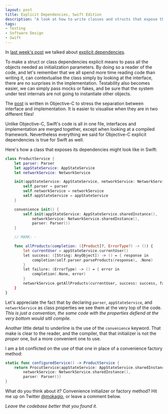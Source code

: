 ```yaml
---
layout: post
title: Explicit Dependencies, Swift Edition
description: "A look at how to write classes and structs that expose their dependencies as initialization arguments in Swift."
tags:
- Testing
- Software Design
- Swift
---
```


In [last week's post](https://mokacoding.com/blog/explicit-dependencies/) we talked about [explicit dependencies](https://mokacoding.com/blog/explicit-dependencies/).

To make a struct or class dependencies explicit means to pass all the objects needed as initialization parameters. By doing so a reader of the code, and let's remember that we all spend more time reading code than writing it, can contextualise the class simply by looking at the interface, there are no surprises in the implementation. Testability also becomes easier, we can simply pass mocks or fakes, and be sure that the system under test internals are not going to instantiate other objects.

The [post](https://mokacoding.com/blog/explicit-dependencies/) is written in Objective-C to stress the separation between interface and implementation. It is easier to visualise when they are in two different files!

Unlike Objective-C, Swift's code is all in one file, interfaces and implementation are merged together, except when looking at a compiled framework. Nevertheless everything we said for Objective-C explicit dependencies is true for Swift as well.

Here's how a class that exposes its dependencies might look like in Swift:

```swift
class ProductService {
    let parser: Parser
    let appStateService: AppStateService
    let networkService: NetworkService

    init(appStateService: AppStateService, networkService: NetworkService, parser: Parser) {
        self.parser = parser
        self.networkService = networkService
        self.appStateService = appStateService
    }

    convenience init() {
        self.init(appStateService: AppStateService.sharedInstance(),
            networkService: NetworkService.sharedInstance(),
            parser: Parser())
    }

    // MARK: -

    func allProducts(completion: ([Product]?, ErrorType?) -> ()) {
        let currentUser = appStateService.currentUser()
        let success: ([String: AnyObject]) -> () = { response in
            completion(self.parser.parseProducts(response), .None)
        }
        let failure: (ErrorType) -> () = { error in
            completion(.None, error)
        }
        networkService.getAllProducts(currentUser, success: success, failure: failure)
    }
}
```

Let's appreciate the fact that by declaring `parser`, `appStateService`, and `networkService` as class properties we see them at the very top of the code. _This is just a convention, the same code with the properties defiend at the very bottom would sitll compile._

Another little detail to underline is the use of the `convenience` keyword. That make is clear to the reader, and the compiler, that that initializer is not the _proper_ one, but a more convenient one to use.

I am a bit conflicted on the use of that one in place of a convenience factory method:

```swift
static func configuredService() -> ProductService {
    return ProcutService(appStateService: AppStateService.sharedInstance(),
        networkService: NetworkService.sharedInstance(),
        parser: Parser())
}
```

What do you think about it? Convenience initializer or factory method? Hit me up on Twitter [@mokagio](https://twitter.com/mokagio), or leave a comment below.

_Leave the codebase better that you found it._
